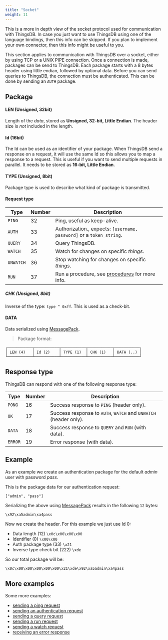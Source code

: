 ```yaml
---
title: "Socket"
weight: 11
---
```


This is a more in depth view of the socket protocol used for communication with ThingsDB.
In case you just want to use ThingsDB using one of the language bindings, then this
info can be skipped. If you plan to implement your own connector, then this info might
be useful to you.

This section applies to communication with ThingsDB over a socket, either by using TCP or a UNIX PIPE connection.
Once a connection is made, packages can be send to ThingsDB. Each package starts
with a 8 bytes header using little endian, followed by optional data. Before you can
send queries to ThingsDB, the connection must be authenticated. This can be done by
sending an `AUTH` package.

## Package

#### LEN (Unsigned, 32bit)

Length of the *data*, stored as **Unsigned, 32-bit, Little Endian**. The header size is *not* included in the length.

#### Id (16bit)

The Id can be used as an identifier of your package. When ThingsDB send a response
on a request, it will use the same Id so this allows you to map a response to a
request. This is useful if you want to send multiple requests in parallel.
It needs to be stored as **16-bit, Little Endian**.

#### TYPE (Unsigned, 8bit)

Package type is used to describe what kind of package is transmitted.

#### Request type

Type      | Number | Description
----------| -----| -----------
`PING`    | 32 | Ping, useful as keep-alive.
`AUTH`    | 33 | Authorization., expects: `[username, password]` or a `token_string`.
`QUERY`   | 34 | Query ThingsDB.
`WATCH`   | 35 | Watch for changes on specific *things*.
`UNWATCH` | 36 | Stop watching for changes on specific *things*.
`RUN`     | 37 | Run a procedure, see [procedures](../../procedures-api) for more info.

##### CHK (Unsigned, 8bit)

Inverse of the type: `type ^ 0xff`. This is used as a check-bit.

#### DATA

Data serialized using [MessagePack](https://msgpack.org).

> Package format:

```none
┌───────────┬───────────┬───────────┬───────────┬───────────┐
│ LEN (4)   │ Id (2)    │ TYPE (1)  │ CHK (1)   │ DATA (..) │
└───────────┴───────────┴───────────┴───────────┴───────────┘
```

## Response type

ThingsDB can respond with one of the following response type:

Type | Number | Description
--------| -----| -----------
`PONG`  | 16 | Success response to `PING` (header only).
`OK`    | 17 | Success response to `AUTH`, `WATCH` and `UNWATCH` (header only).
`DATA`  | 18 | Success response to `QUERY` and `RUN` (with data).
`ERROR` | 19 | Error response (with data).

## Example

As an example we create an authentication package for the default *admin* user with password *pass*.

This is the package data for our authentication request:

`["admin", "pass"]`

Serializing the above using [MessagePack](https://msgpack.org) results in the following `12` bytes:

`\x92\xa5admin\xa4pass`

Now we create the header. For this example we just use Id 0:

- Data length (12) `\x0c\x00\x00\x00`
- Identifier (0) `\x00\x00`
- Auth package type (33) `\x21`
- Inverse type check bit (222) `\xde`

So our total package will be:

`\x0c\x00\x00\x00\x00\x00\x21\xde\x92\xa5admin\xa4pass`

## More examples

Some more examples:

- [sending a ping request](./ping)
- [sending an authentication request](./auth)
- [sending a query request](./query)
- [sending a run request](./run)
- [sending a watch request](./watch)
- [receiving an error response](./error-response)
